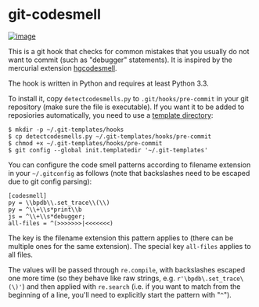 git-codesmell
=============

[![image](https://travis-ci.org/wosc/git-codesmell.png)](https://travis-ci.org/wosc/git-codesmell)

This is a git hook that checks for common mistakes that you usually
do not want to commit (such as "debugger" statements).
It is inspired by the mercurial extension
[hgcodesmell](https://bitbucket.org/birkenfeld/hgcodesmell).

The hook is written in Python and requires at least Python 3.3.

To install it, copy `detectcodesmells.py` to `.git/hooks/pre-commit` in your
git repository (make sure the file is executable). If you want it to be added
to reposiories automatically, you need to use a
[template directory](https://coderwall.com/p/jp7d5q/create-a-global-git-commit-hook):

    $ mkdir -p ~/.git-templates/hooks
    $ cp detectcodesmells.py ~/.git-templates/hooks/pre-commit
    $ chmod +x ~/.git-templates/hooks/pre-commit
    $ git config --global init.templatedir '~/.git-templates'

You can configure the code smell patterns according to filename extension in
your `~/.gitconfig` as follows (note that backslashes need to be escaped due to
git config parsing):

    [codesmell]
    py = \\bpdb\\.set_trace\\(\\)
    py = ^\\+\\s*print\\b
    js = ^\\+\\s*debugger;
    all-files = ^(>>>>>>>|<<<<<<<)

The key is the filename extension this pattern applies to (there can be
multiple ones for the same extension). The special key `all-files` applies to
all files.

The values will be passed through `re.compile`, with backslashes escaped one
more time (so they behave like raw strings, e.g. `r'\bpdb\.set_trace\(\)'`) and
then applied with `re.search` (i.e. if you want to match from the beginning of
a line, you'll need to explicitly start the pattern with "`^`").
